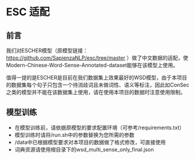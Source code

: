 # ESC  适配

## 前言



我们对ESCHER模型（原模型链接：https://github.com/SapienzaNLP/esc/tree/master ）做了中文数据的适配，使Modern-Chinese-Word-Sense-Annotated-dataset能够在该模型上使用。

值得一提的是ESCHER是目前在我们数据集上效果最好的WSD模型，由于本项目的数据集每个句子只包含一个待消歧词且未做词性、语义等标注，因此如ConSec之类的模型并不能在该数据集上使用，请在使用本项目的数据时注意使用限制。


## 模型训练

*  在模型训练前，请依据原模型的要求配置环境（可参考/requirements.txt）
*  模型训练时请将/run.sh中的参数替换为您所需的参数
*   /data中已根据模型要求对本项目的数据做了格式修改，可直接使用
*   词典资源请使用根目录下的wsd_multi_sense_only_final.json

